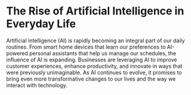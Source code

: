# The Rise of Artificial Intelligence in Everyday Life

Artificial intelligence (AI) is rapidly becoming an integral part of our daily routines. From smart home devices that learn our preferences to AI-powered personal assistants that help us manage our schedules, the influence of AI is expanding. Businesses are leveraging AI to improve customer experiences, enhance productivity, and innovate in ways that were previously unimaginable. As AI continues to evolve, it promises to bring even more transformative changes to our lives and the way we interact with technology.
